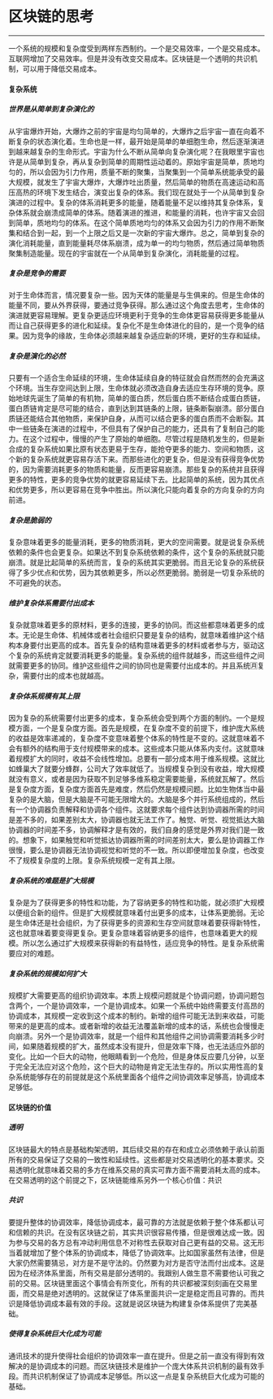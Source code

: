 # 区块链的思考
---
一个系统的规模和复杂度受到两样东西制约。一个是交易效率，一个是交易成本。互联网增加了交易效率。但是并没有改变交易成本。区块链是一个透明的共识机制，可以用于降低交易成本。
#### 复杂系统

##### 世界是从简单到复杂演化的
  从宇宙爆炸开始，大爆炸之前的宇宙是均匀简单的，大爆炸之后宇宙一直在向着不断复杂的状态演化着。生命也是一样，最开始是简单的单细胞生命，然后逐渐演进到越来越复杂的生命形式。宇宙为什么不断从简单向复杂演化呢？在我眼里宇宙也许是从简单到复杂，再从复杂到简单的周期性运动着的。原始宇宙是简单，质地均匀的，所以会因为引力作用，质量不断的聚集，当聚集到一个简单系统能承受的最大规模，就发生了宇宙大爆炸，大爆炸吐出质量，然后简单的物质在高速运动和高压高热的环境下发生结合，演变出复杂的体系。我们现在就处于一个从简单到复杂演进的过程中。复杂的体系消耗更多的能量，随着能量不足以维持其复杂体系，复杂体系就会崩溃成简单的体系。随着演进的推进，和能量的消耗，也许宇宙又会回到简单，质地均匀的体系。在这个简单质地均匀的体系又会因为引力的作用不断聚集和结合到一起，到一个上限之后又是一次新的宇宙大爆炸。总之，简单到复杂的演化消耗能量，直到能量耗尽体系崩溃，成为单一的均匀物质，然后通过简单物质聚集制造能量。现在的宇宙就在一个从简单到复杂演化，消耗能量的过程。
  
##### 复杂是竞争的需要
  对于生命体而言，情况要复杂一些。因为天体的能量是与生俱来的。但是生命体的能量不同，要从外界获得，要通过竞争获得。那么通过这个角度去思考，生命体的演进就更容易理解。更复杂更适应环境更利于竞争的生命体更容易获得更多能量从而让自己获得更多的进化和延续。复杂化不是生命体进化的目的，是一个竞争的结果。因为竞争的缘故，生命体必须越来越复杂适应新的环境，更好的生存和延续。
  
##### 复杂是演化的必然
  只要有一个适合生命延续的环境，生命体延续自身的特征就会自然而然的会充满这个环境。当生存空间达到上限，生命体就必须改造自身去适应生存环境的竞争。原始地球先诞生了简单的有机物，简单的蛋白质，然后蛋白质不断结合成蛋白质链，蛋白质链肯定是尽可能的结合，直到达到其链条的上限，链条断裂崩溃。部分蛋白质链还能结合其他物质，来保护自身，从而可以结合更多的蛋白质而不会断裂。其中一些链条在演进的过程中，不但具有了保护自己的能力，还具有了复制自己的能力。在这个过程中，慢慢的产生了原始的单细胞。尽管过程是随机发生的，但是新合成的复杂系统如果比原有状态更易于生存，能抢夺更多的能力、空间和物质，这个新的复杂系统就更容易存活下来。而那些进化的更复杂，但是没有获得竞争优势的，因为需要消耗更多的物质和能量，反而更容易崩溃。那些复杂的系统并且获得更多的特性，更多的竞争优势的就更容易延续下去。比起简单的系统，因为其优点和优势更多，所以更容易在竞争中胜出。所以演化只能向着复杂的方向复杂的方向前进。
  
##### 复杂是脆弱的
  复杂意味着更多的能量消耗，更多的物质消耗，更大的空间需要。就是说复杂系统依赖的条件也会更复杂。如果达不到复杂系统依赖的条件，这个复杂的系统就只能崩溃。就是比起简单的系统而言，复杂的系统其实更脆弱。而且无论复杂的系统获得了多少优点和优势，因为其依赖更多，所以必然更脆弱。脆弱是一切复杂系统的不可避免的状态。
  
##### 维护复杂体系需要付出成本
  复杂就意味着更多的原材料，更多的连接，更多的协同。而这些都意味着更多的成本。无论是生命体、机械体或者社会组织只要是复杂的结构，就意味着维护这个结构本身要付出更高的成本。首先复杂的结构意味着更多的材料或者参与方，驱动这个复杂的系统肯定就要消耗更多的能量。复杂系统的组件就越多，而这些组件之间就需要更多的协同。维护这些组件之间的协同也是需要付出成本的。并且系统🈷️复杂，需要付出的成本也就越高。
  
##### 复杂体系规模有其上限
  因为复杂的系统需要付出更多的成本，复杂系统会受到两个方面的制约。一个是规模方面，一个是复杂度方面。首先是规模，在复杂度不变的前提下，维护庞大系统的收益是效率递减的，复杂度不变意味着整个体系的特性是不变的。这就意味着不会有额外的结构用于支付规模带来的成本。这些成本只能从体系内支付。这就意味着规模扩大的同时，收益不会线性增加。总要有一部分成本用于维系规模。这就比如蜂巢大了就要分蜂群，公司大了效率就低了。当规模复杂到没有收益，增大规模就没有意义，或者是因为获取不到足够多维系稳定需要能量，系统就瓦解了。然后是复杂度方面，复杂度方面首先是难度，然后仍然是规模问题。比如生物体当中最复杂的是大脑，但是大脑是不可能无限增大的。大脑是多个并行系统组成的，然后有一个协调器负责解释和协调各个组件。这就要求每个组件达到协调器所需的时间是差不多的，如果差别太大，协调器也就无法工作了。触觉、听觉、视觉抵达大脑协调器的时间差不多，协调解释才是有效的，我们自身的感觉是外界对我们是一致的。想象下，如果触觉和听觉抵达协调器所需的时间差别太大，要么是协调器工作很慢，要么是协调器无法协调视觉和听觉的不一致。所以即便增加复杂度，也改变不了规模复杂度的上限。复杂系统规模一定有其上限。
  
##### 复杂系统的难题是扩大规模
  复杂是为了获得更多的特性和功能，为了容纳更多的特性和功能，就必须扩大规模以便组合新的组件。但是扩大规模就意味着付出更多的成本，让体系更脆弱。无论是生命体还是社会组织，为了获得更多的资源和生存空间就意味着要获得新特性，这也就意味着要变得更复杂。更复杂意味着容纳更多的组件，也意味着更大的规模。所以怎么通过扩大规模来获得新的有益特性，适应竞争的特性。是复杂系统需要应对的难题。
  
##### 复杂系统的规模如何扩大
  规模扩大需要更高的组织协调效率。本质上规模问题就是个协调问题，协调问题包含两个，一个是协调效率，一个是协调成本。如果一个系统中始终需要支付高昂的协调成本，其规模一定收到这个成本的制约。新增的组件可能无法到来收益，可能带来的是更高的成本。或者新增的收益无法覆盖新增的成本的话，系统也会慢慢走向崩溃。另外一个是协调效率，就是一个组件和其他组件之间协调需要消耗多少时间，如果随着规模的扩大，虽然成本没有提升，但是效率下降，也无法适应外部的变化。比如一个巨大的动物，他眼睛看到一个危险，但是身体反应要几分钟，以至于完全无法应对这个危险，这个巨大的动物是肯定无法生存的。所以实用性高的复杂系统能够存在的前提就是这个系统里面各个组件之间协调效率足够高，协调成本足够低。

#### 区块链的价值

##### 透明
  区块链最大的特点是基础构架透明，其后续交易的存在和成立必须依赖于承认前面所有的交易保证了交易的一致性和延续性。这些都是对交易透明化的基本要求。交易透明化就意味着交易的多方在维系交易的真实可靠方面不需要消耗太高的成本。在交易透明的这个前提之下，区块链能维系另外一个核心价值：共识
  
##### 共识
  要提升整体的协调效率，降低协调成本，最可靠的方法就是依赖于整个体系都认可和信赖的共识。在没有区块链之前，其实共识很容易传播，但是很难达成一致。因为参与交易的各方总有冲动利用信息不对称性去获取对自己更有益的交易。这无形当着就增加了整个体系的协调成本，降低了协调效率。比如国家虽然有法律，但是大家仍然需要猜忌，对方是不是守法的。仍然要为对方是否守法而付出成本。这是因为在经济体系里面，所有交易是部分透明的。我跟别人做生意不需要他认可我之前的交易。区块链里面这个事情会有所变化，所有的共识都被深刻刻画在交易里面，而交易是绝对透明的。这就保证了体系里面共识一定是稳定而且可靠的。而共识是降低协调成本最有效的手段。这就是说区块链为构建复杂体系提供了完美基础。
  
  
##### 使得复杂系统巨大化成为可能
  通讯技术的提升使得社会组织的协调效率一直在提升。但是之前一直没有得到有效解决的是协调成本的问题。而区块链技术是维护一个庞大体系共识机制的最有效手段。而共识机制保证了协调成本足够低。所以这一点是复杂系统巨大化成为可能的基础。
